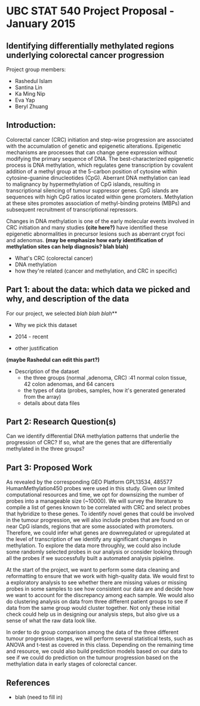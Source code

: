 
UBC STAT 540 Project Proposal - January 2015
================================================
Identifying differentially methylated regions underlying colorectal cancer progression
----------------

Project group members:
* Rashedul Islam
* Santina Lin
* Ka Ming Nip
* Eva Yap
* Beryl Zhuang

## Introduction: 
Colorectal cancer (CRC) initiation and step-wise progression are associated with the accumulation of genetic and epigenetic alterations. Epigenetic mechanisms are processes that can change gene expression without modifying the primary sequence of DNA. The best-characterized epigenetic process is DNA methylation, which regulates gene transcription by covalent addition of a methyl group at the 5-carbon position of cytosine within cytosine-guanine dinucleotides (CpG). Aberrant DNA methylation can lead to malignancy by hypermethylation of CpG islands, resulting in transcriptional silencing of tumour suppressor genes. CpG islands are sequences with high CpG ratios located within gene promoters. Methylation at these sites promotes association of methyl-binding proteins (MBPs) and subsequent recruitment of transcriptional repressors.

Changes in DNA methylation is one of the early molecular events involved in CRC initiation and many studies __(cite here?)__ have identified these epigenetic abnormalities in precursor lesions such as aberrant crypt foci and adenomas. __(may be emphasize how early identification of methylation sites can help diagnosis? blah blah)__

* What's CRC (colorectal cancer) 
* DNA methylation
* how they're related (cancer and methylation, and CRC in specific)

## Part 1: about the data: which data we picked and why, and description of the data
For our project, we selected *blah blah blah***

* Why we pick this dataset 
- 2014 - recent 
* other justification 

__(maybe Rashedul can edit this part?)__

* Description of the dataset 
    - the three groups (normal ,adenoma, CRC) :41 normal colon tissue, 42 colon adenomas,
and 64 cancers
    - the types of data (probes, samples,  how it's generated generated from the array) 
    - details about data files 

## Part 2: Research Question(s)

Can we identify differential DNA methylation patterns that underlie the progression of CRC? If so, what are the genes that are differentially methylated in the three groups?

## Part 3: Proposed Work 
As revealed by the corresponding GEO Platform GPL13534, 485577 HumanMethylation450 probes were used in this study. Given our limited computational resources and time, we opt for downsizing the number of probes into a manageable size (~10000). We will survey the literature to compile a list of genes known to be correlated with CRC and select probes that hybridize to these genes. To identify novel genes that could be involved in the tumour progression, we will also include probes that are found on or near CpG islands, regions that are some associated with promoters. Therefore, we could infer what genes are downregulated or upregulated at the level of transcription of we identify any significant changes in methylation. To explore the data more throughly, we could also include some randomly selected probes in our analysis or consider looking through all the probes if we successfully built a automated analysis pipieline. 

At the start of the project, we want to perform some data cleaning and reformatting to ensure that we work with high-quality data. We would first to a exploratory analysis to see whether there are missing values or missing probes in some samples to see how consistent our data are and decide how we want to account for the discrepancy among each sample. We would also do clustering analysis on data from three different patient groups to see if data from the same group would cluster together. Not only these initial check could help us in designing our analysis steps, but also give us a sense of what the raw data look like. 

In order to do group comparison among the data of the three different tumour progression stages, we will perform several statistical tests, such as ANOVA and t-test as covered in this class. Depending on the remaining time and resource, we could also build prediction models based on our data to see if we could do prediction on the tumour progression based on the methylation data in early stages of colorectal cancer. 


## References
* blah (need to fill in)
